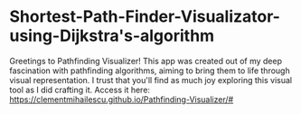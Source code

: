 # Shortest-Path-Finder-Visualizator-using-Dijkstra's-algorithm
Greetings to Pathfinding Visualizer! This app was created out of my deep fascination with pathfinding algorithms, aiming to bring them to life through visual representation. I trust that you'll find as much joy exploring this visual tool as I did crafting it. Access it here: https://clementmihailescu.github.io/Pathfinding-Visualizer/#
